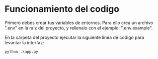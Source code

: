 # Funcionamiento del codigo

Primero debes crear tus variables de entornos. Para ello crea un archivo ".env" en la raiz del proyecto, y rellenalo con el ejemplo:  ".env.example".

En la carpeta del proyecto ejecutar la siguiente linea de codigo para levantar la interfaz: 

```
python .\app.py
```

